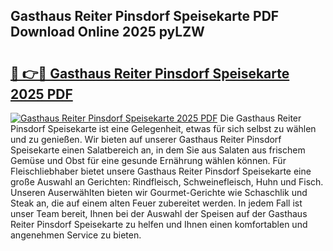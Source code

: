 ## Gasthaus Reiter Pinsdorf Speisekarte PDF Download Online 2025 pyLZW

# <h2><a href="http://gc8n2m.nevu.top/?p=Gasthaus+Reiter+Pinsdorf+Speisekarte">🔗 👉🔴 Gasthaus Reiter Pinsdorf Speisekarte 2025 PDF</a></h2>

[![Gasthaus Reiter Pinsdorf Speisekarte 2025 PDF](https://i.imgur.com/dBaPXMq.png)](http://gc8n2m.nevu.top/?p=Gasthaus+Reiter+Pinsdorf+Speisekarte)
Die Gasthaus Reiter Pinsdorf Speisekarte ist eine Gelegenheit, etwas für sich selbst zu wählen und zu genießen. Wir bieten auf unserer Gasthaus Reiter Pinsdorf Speisekarte einen Salatbereich an, in dem Sie aus Salaten aus frischem Gemüse und Obst für eine gesunde Ernährung wählen können. Für Fleischliebhaber bietet unsere Gasthaus Reiter Pinsdorf Speisekarte eine große Auswahl an Gerichten: Rindfleisch, Schweinefleisch, Huhn und Fisch. Unseren Auserwählten bieten wir Gourmet-Gerichte wie Schaschlik und Steak an, die auf einem alten Feuer zubereitet werden. In jedem Fall ist unser Team bereit, Ihnen bei der Auswahl der Speisen auf der Gasthaus Reiter Pinsdorf Speisekarte zu helfen und Ihnen einen komfortablen und angenehmen Service zu bieten.
